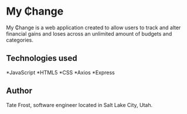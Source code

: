 # My ₵hange
My ₵hange is a web application created to allow users to track and alter financial gains and loses across an unlimited amount of budgets and categories. 

## Technologies used
*JavaScript
*HTML5
*CSS
*Axios
*Express

## Author
Tate Frost, software engineer located in Salt Lake City, Utah. 